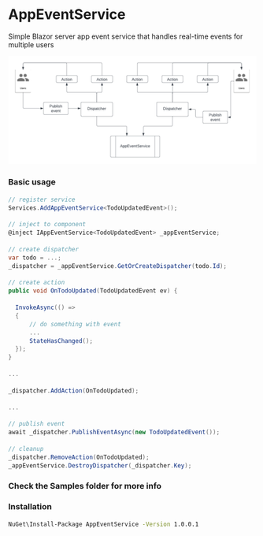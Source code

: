 # AppEventService
Simple Blazor server app event service that handles real-time events for multiple users

![design](https://github.com/vincentnacar02/AppEventService/blob/master/design.png?raw=true)

### Basic usage

```csharp
// register service
Services.AddAppEventService<TodoUpdatedEvent>();

// inject to component
@inject IAppEventService<TodoUpdatedEvent> _appEventService;

// create dispatcher
var todo = ...;
_dispatcher = _appEventService.GetOrCreateDispatcher(todo.Id);

// create action
public void OnTodoUpdated(TodoUpdatedEvent ev) {
  
  InvokeAsync(() =>
  {
      // do something with event
      ...
      StateHasChanged();
  });
}

...

_dispatcher.AddAction(OnTodoUpdated);

...

// publish event
await _dispatcher.PublishEventAsync(new TodoUpdatedEvent());

// cleanup
_dispatcher.RemoveAction(OnTodoUpdated);
_appEventService.DestroyDispatcher(_dispatcher.Key);
```
### Check the Samples folder for more info

### Installation
```cmd
NuGet\Install-Package AppEventService -Version 1.0.0.1
```
